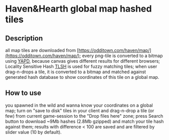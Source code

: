 # Haven&Hearth global map hashed tiles 

## Description 
all map tiles are downloaded from [https://odditown.com/haven/map/](https://odditown.com/haven/map/); 
every png-tile is converted to a bitmap using [YAPD](https://github.com/kyriosli/YAPD), because canvas gives different results for different browsers; 
Locality Sensitive Hash [TLSH](https://github.com/trendmicro/tlsh) is used for fuzzy matching tiles; 
when user drag-n-drops a tile, it is converted to a bitmap and matched against generated hash database to show coordinates of this tile on a global map.

## How to use 
you spawned in the wild and wanna know your coordinates on a global map; 
turn on "save to disk" tiles in your client and drag-n-drop a tile (or few) from current game-session to the "Drop files here" zone; 
press Search button to download ~9Mb hashes (2.8Mb gzipped) and match your tile hash against them; 
results with difference < 100 are saved and are filtered by slider value (10 by default). 

